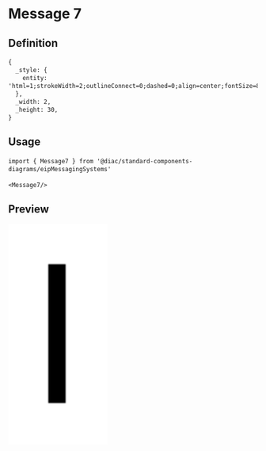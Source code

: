 # Message 7

## Definition

```
{
  _style: { 
    entity: 'html=1;strokeWidth=2;outlineConnect=0;dashed=0;align=center;fontSize=8;shape=mxgraph.eip.message_1;fillColor=#ff5500;fontStyle=1;whiteSpace=wrap;html=1;',
  },
  _width: 2,
  _height: 30,
}
```

## Usage

```
import { Message7 } from '@diac/standard-components-diagrams/eipMessagingSystems'

<Message7/>
```

## Preview

<img src="./message-7.png" width="200"/>
